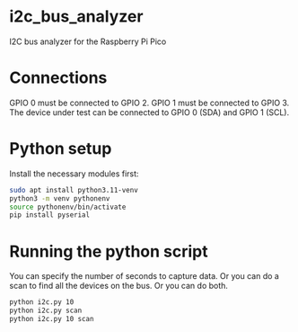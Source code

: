 # i2c_bus_analyzer
I2C bus analyzer for the Raspberry Pi Pico

# Connections
GPIO 0 must be connected to GPIO 2.
GPIO 1 must be connected to GPIO 3.
The device under test can be connected to GPIO 0 (SDA) and GPIO 1 (SCL).

# Python setup
Install the necessary modules first:
```bash
sudo apt install python3.11-venv
python3 -m venv pythonenv
source pythonenv/bin/activate
pip install pyserial
```

# Running the python script
You can specify the number of seconds to capture data. Or you can do a scan to find all the devices on the bus. Or you can do both.
```bash
python i2c.py 10
python i2c.py scan
python i2c.py 10 scan
```
